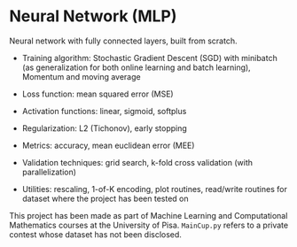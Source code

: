 # Neural Network (MLP)
Neural network with fully connected layers, built from scratch.

- Training algorithm: Stochastic Gradient Descent (SGD) with minibatch (as generalization for both online learning and batch learning), Momentum and moving average

- Loss function: mean squared error (MSE)

- Activation functions: linear, sigmoid, softplus

- Regularization: L2 (Tichonov), early stopping

- Metrics: accuracy, mean euclidean error (MEE)

- Validation techniques: grid search, k-fold cross validation (with parallelization)

- Utilities: rescaling, 1-of-K encoding, plot routines, read/write routines for dataset where the project has been tested on


This project has been made as part of Machine Learning and Computational Mathematics courses at the University of Pisa. 
`MainCup.py` refers to a private contest whose dataset has not been disclosed.  
